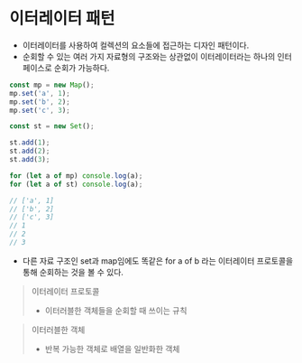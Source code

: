 # 이터레이터 패턴

- 이터레이터를 사용하여 컬렉션의 요소들에 접근하는 디자인 패턴이다.
- 순회할 수 있는 여러 가지 자료형의 구조와는 상관없이 이터레이터라는 하나의 인터페이스로 순회가 가능하다.

```js
const mp = new Map();
mp.set('a', 1);
mp.set('b', 2);
mp.set('c', 3);

const st = new Set();

st.add(1);
st.add(2);
st.add(3);

for (let a of mp) console.log(a);
for (let a of st) console.log(a);

// ['a', 1]
// ['b', 2]
// ['c', 3]
// 1
// 2
// 3
```

- 다른 자료 구조인 set과 map임에도 똑같은 for a of b 라는 이터레이터 프로토콜을 통해 순회하는 것을 볼 수 있다.

> 이터레이터 프로토콜
>
> - 이터러블한 객체들을 순회할 때 쓰이는 규칙

> 이터러블한 객체
>
> - 반복 가능한 객체로 배열을 일반화한 객체
